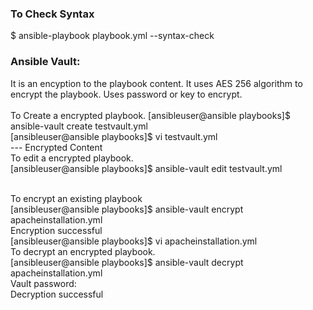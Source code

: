### To Check Syntax
$ ansible-playbook playbook.yml --syntax-check







### Ansible Vault:
It is an encyption to the playbook content. It uses AES 256 algorithm to encrypt the playbook.
Uses password or key to encrypt.
<br/>
<br/>
To Create a encrypted playbook.
[ansibleuser@ansible playbooks]$ ansible-vault create testvault.yml
<br/>
[ansibleuser@ansible playbooks]$ vi testvault.yml
<br/>
--- Encrypted Content
<br/>
To edit a encrypted playbook.
<br/>
[ansibleuser@ansible playbooks]$ ansible-vault edit testvault.yml

<br/>
To encrypt an existing playbook
<br/>
[ansibleuser@ansible playbooks]$ ansible-vault encrypt apacheinstallation.yml
<br/>
Encryption successful
<br/>
[ansibleuser@ansible playbooks]$ vi apacheinstallation.yml
<br/>
To decrypt an encrypted playbook.
<br/>
[ansibleuser@ansible playbooks]$ ansible-vault decrypt apacheinstallation.yml
<br/>
Vault password:
<br/>
Decryption successful

